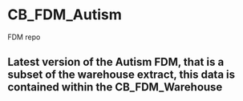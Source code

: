 # CB_FDM_Autism
FDM repo

## Latest version of the Autism FDM, that is a subset of the warehouse extract, this data is contained within the CB_FDM_Warehouse
